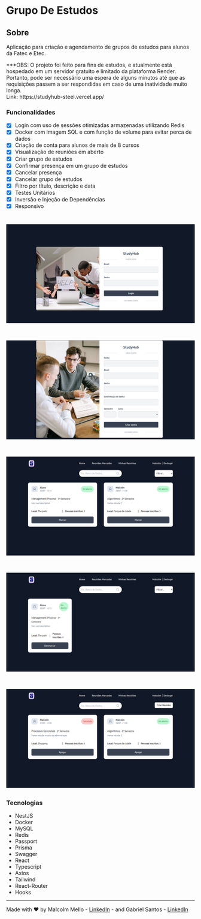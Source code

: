 <h1>Grupo De Estudos</h1>


<h2>Sobre</h2>
<p> Aplicação para criação e agendamento de grupos de estudos para alunos da Fatec e Etec. <br />
</p>
<p>***OBS: O projeto foi feito para fins de estudos, e atualmente está hospedado em um servidor gratuito e limitado da plataforma Render. Portanto, pode ser necessário uma espera de alguns minutos até que as requisições passem a ser respondidas em caso de uma inatividade muito longa. <br>
Link: https://studyhub-steel.vercel.app/
</p>

### Funcionalidades
- [x] Login com uso de sessões otimizadas armazenadas utilizando Redis
- [X] Docker com imagem SQL e com função de volume para evitar perca de dados
- [x] Criação de conta para alunos de mais de 8 cursos
- [x] Visualização de reuniões em aberto
- [X] Criar grupo de estudos
- [X] Confirmar presença em um grupo de estudos
- [X] Cancelar presença
- [X] Cancelar grupo de estudos
- [X] Filtro por título, descrição e data
- [X] Testes Unitários
- [X] Inversão e Injeção de Dependências 
- [X] Responsivo

<h1>
    <img alt="Readme" title= "Readme" src="./pics/login.png" />
</h1>

<h1>
    <img alt="Readme" title= "Readme" src="./pics/signup.png" />
</h1>

<h1>
    <img alt="Readme" title= "Readme" src="./pics/home.png" />
</h1>

<h1>
    <img alt="Readme" title= "Readme" src="./pics/scheduledmeetings.png" />
</h1>

<h1>
    <img alt="Readme" title= "Readme" src="./pics/mymeetings.png" />
</h1>

### Tecnologias
- NestJS
- Docker
- MySQL
- Redis
- Passport
- Prisma
- Swagger
- React
- Typescript
- Axios
- Tailwind
- React-Router
- Hooks

---

Made with ❤️ by Malcolm Mello - [LinkedIn](https://www.linkedin.com/in/malcolm-lima/) - and Gabriel Santos - [LinkedIn](https://www.linkedin.com/in/gabriel-santos-0aa008215/) 